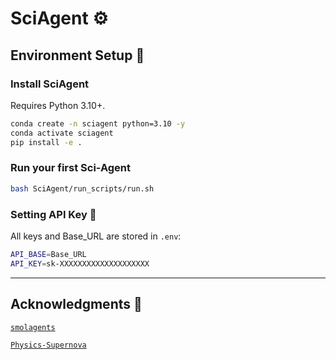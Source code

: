 # SciAgent ⚙️

## Environment Setup 🧰

### Install SciAgent

Requires Python 3.10+.

```bash
conda create -n sciagent python=3.10 -y
conda activate sciagent
pip install -e .
```

### Run your first Sci-Agent
```bash
bash SciAgent/run_scripts/run.sh
```

### Setting API Key 🔑

All keys and Base_URL are stored in `.env`:

```bash
API_BASE=Base_URL
API_KEY=sk-XXXXXXXXXXXXXXXXXXXX
```

---

## Acknowledgments 🙏

[`smolagents`](https://github.com/huggingface/smolagents)

[`Physics-Supernova`](https://github.com/CharlesQ9/Physics-Supernova)
